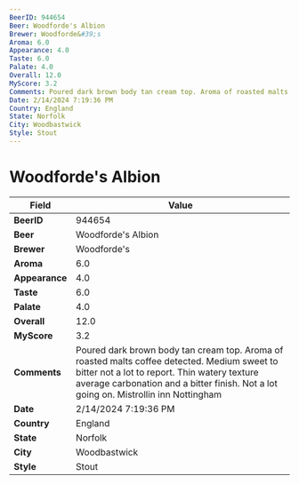 ```yaml
---
BeerID: 944654
Beer: Woodforde's Albion
Brewer: Woodforde&#39;s
Aroma: 6.0
Appearance: 4.0
Taste: 6.0
Palate: 4.0
Overall: 12.0
MyScore: 3.2
Comments: Poured dark brown body tan cream top. Aroma of roasted malts coffee detected. Medium sweet to bitter not a lot to report. Thin watery texture average carbonation and a bitter finish. Not a lot going on. Mistrollin inn Nottingham
Date: 2/14/2024 7:19:36 PM
Country: England
State: Norfolk
City: Woodbastwick
Style: Stout
---
```


# Woodforde's Albion

| Field         | Value |
|---------------|-------|
| **BeerID** | 944654 |
| **Beer** | Woodforde's Albion |
| **Brewer** | Woodforde&#39;s |
| **Aroma** | 6.0 |
| **Appearance** | 4.0 |
| **Taste** | 6.0 |
| **Palate** | 4.0 |
| **Overall** | 12.0 |
| **MyScore** | 3.2 |
| **Comments** | Poured dark brown body tan cream top. Aroma of roasted malts coffee detected. Medium sweet to bitter not a lot to report. Thin watery texture average carbonation and a bitter finish. Not a lot going on. Mistrollin inn Nottingham  |
| **Date** | 2/14/2024 7:19:36 PM |
| **Country** | England |
| **State** | Norfolk |
| **City** | Woodbastwick |
| **Style** | Stout |
